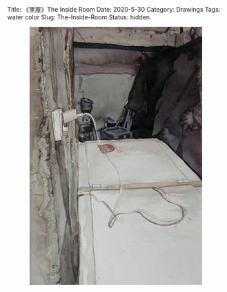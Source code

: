Title: 《里屋》The Inside Room
Date: 2020-5-30
Category: Drawings
Tags: water color
Slug: The-Inside-Room
Status: hidden

<div style="display:  flex; flex-wrap: wrap; gap: 20px; justify-content: center;">
  <img src="../images/The-Inside-Room.png" alt="A Peaceful Bed 1" style="max-width: 100%; max-height: 600px; height: auto; object-fit: contain;">
</div>

